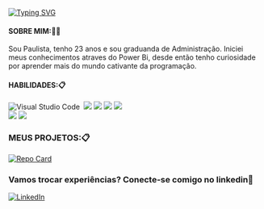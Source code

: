 [![Typing SVG](https://readme-typing-svg.herokuapp.com?font=Fira+Code&pause=1000&color=7224A6&center=falso&vCenter=falso&repeat=verdadeiro&width=435&lines=Ol%C3%A1%2C+Sejam+Bem+Vindos)](https://git.io/typing-svg)

#### SOBRE MIM:👨‍🎓
Sou Paulista, tenho 23 anos
e sou graduanda de Administração.
Iniciei meus conhecimentos atraves do Power Bi, desde então tenho curiosidade por aprender mais do mundo cativante da programação.

#### HABILIDADES:📋

![Visual Studio Code](https://img.shields.io/badge/-Visual%20Studio%20Code-0D1117?style=for-the-badge&logo=visual-studio-code&logoColor=007ACC&labelColor=0D1117)&nbsp; 
<img src="https://img.shields.io/badge/GitHub-100000?style=for-the-badge&logo=github&logoColor=white" />
<img src="https://img.shields.io/badge/PowerBI-F2C811?style=for-the-badge&logo=Power%20BI&logoColor=black"/> 
<img src="https://img.shields.io/badge/Oracle-F80000?style=for-the-badge&logo=oracle&logoColor=black" /> 
<img src="https://img.shields.io/badge/Tableau-E97627?style=for-the-badge&logo=Tableau&logoColor=white" />  
<img src="https://img.shields.io/badge/Microsoft_Office-D83B01?style=for-the-badge&logo=microsoft-office&logoColor=white" /> 
<img src="https://img.shields.io/badge/Python-FFD43B?style=for-the-badge&logo=python&logoColor=blue" />  


### MEUS PROJETOS:📋
[![Repo Card](https://github-readme-stats.vercel.app/api/pin/?username=grazz00&repo=dio-lab-open-source&bg_color=000&border_color=30A3DC&show_icons=true&icon_color=30A3DC&title_color=E94D5F&text_color=FFF)](https://github.com/grazz00/dio-lab-open-source)

### Vamos trocar experiências? Conecte-se comigo no linkedin🚀


[![LinkedIn](https://img.shields.io/badge/LinkedIn-000?style=for-the-badge&logo=linkedin&=0E76A8)](https://www.linkedin.com/in/oliveiragraziela/)

